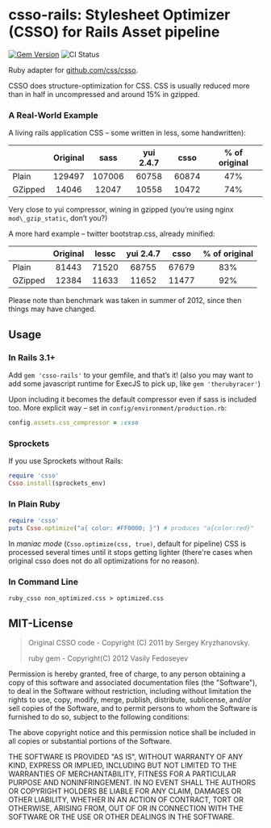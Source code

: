 # csso-rails: Stylesheet Optimizer (CSSO) for Rails Asset pipeline

[![Gem Version](https://badge.fury.io/rb/csso-rails.svg)](https://badge.fury.io/rb/csso-rails)
![CI Status](https://github.com/Vasfed/csso-rails/actions/workflows/test.yml/badge.svg)

Ruby adapter for [github.com/css/csso](https://github.com/css/csso).

CSSO does structure-optimization for CSS.
CSS is usually reduced more than in half in uncompressed and around 15% in gzipped.

### A Real-World Example
A living rails application CSS – some written in less, some handwritten):

|        | Original     |  sass  | yui 2.4.7  | csso  | % of original
|:-------|:------------:|:------:|:-----:|:-----:|:------:
|Plain   | 129497       | 107006 | 60758 | 60874 | 47%
|GZipped | 14046        | 12047  | 10558 | 10472 | 74%

Very close to yui compressor, wining in gzipped (you’re using nginx `mod\_gzip_static`, don’t you?)

A more hard example – twitter bootstrap.css, already minified:

|        | Original     | lessc | yui 2.4.7  | csso  | % of original
|:-------|:------------:|:-----:|:-----:|:-----:|:------:
|Plain   | 81443        | 71520 | 68755 | 67679 | 83%
|GZipped | 12384        | 11633 | 11652 | 11477 | 92%

Please note than benchmark was taken in summer of 2012, since then things may have changed.

## Usage

### In Rails 3.1+

Add `gem 'csso-rails'` to your gemfile, and that’s it!
(also you may want to add some javascript runtime for ExecJS to pick up, like `gem 'therubyracer'`)

Upon including it becomes the default compressor even if sass is included too.
More explicit way – set in `config/environment/production.rb`:

```ruby
config.assets.css_compressor = :csso
```

### Sprockets

If you use Sprockets without Rails:

```ruby
require 'csso'
Csso.install(sprockets_env)
```

### In Plain Ruby

```ruby
require 'csso'
puts Csso.optimize("a{ color: #FF0000; }") # produces "a{color:red}"
```

In _maniac mode_ (`Csso.optimize(css, true)`, default for pipeline) CSS is processed several times until it stops getting lighter (there're cases when original csso does not do all optimizations for no reason).

### In Command Line

    ruby_csso non_optimized.css > optimized.css


## MIT-License

> Original CSSO code - Copyright (C) 2011 by Sergey Kryzhanovsky.
>
> ruby gem - Copyright(C) 2012 Vasily Fedoseyev

Permission is hereby granted, free of charge, to any person obtaining a copy
of this software and associated documentation files (the "Software"), to deal
in the Software without restriction, including without limitation the rights
to use, copy, modify, merge, publish, distribute, sublicense, and/or sell
copies of the Software, and to permit persons to whom the Software is
furnished to do so, subject to the following conditions:

The above copyright notice and this permission notice shall be included in
all copies or substantial portions of the Software.

THE SOFTWARE IS PROVIDED "AS IS", WITHOUT WARRANTY OF ANY KIND, EXPRESS OR
IMPLIED, INCLUDING BUT NOT LIMITED TO THE WARRANTIES OF MERCHANTABILITY,
FITNESS FOR A PARTICULAR PURPOSE AND NONINFRINGEMENT. IN NO EVENT SHALL THE
AUTHORS OR COPYRIGHT HOLDERS BE LIABLE FOR ANY CLAIM, DAMAGES OR OTHER
LIABILITY, WHETHER IN AN ACTION OF CONTRACT, TORT OR OTHERWISE, ARISING FROM,
OUT OF OR IN CONNECTION WITH THE SOFTWARE OR THE USE OR OTHER DEALINGS IN
THE SOFTWARE.
